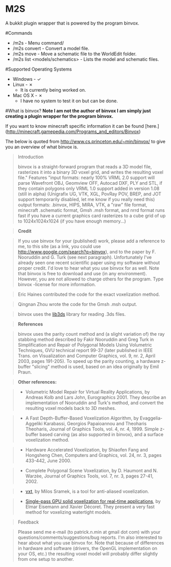 # M2S
A bukkit plugin wrapper that is powered by the program binvox.

#Commands
* /m2s - Menu command/
* /m2s convert <model> - Convert a model file.
* /m2s move <schematic> - Move a schematic file to the WorldEdit folder.
* /m2s list <models/schematics> - Lists the model and schematic files.

#Supported Operating Systems

* Windows - ✓
* Linux - ✗
  * It is currently being worked on.
* Mac OS X - ✗
  * I have no system to test it on but can be done.

#What is binvox?
**Note I am not the author of binvox I am simply just creating a plugin wrapper for the program binvox.**

If you want to know minecraft specific information it can be found [here.] (http://minecraft.gamepedia.com/Programs_and_editors/Binvox)

The below is quoted from http://www.cs.princeton.edu/~min/binvox/ to give you an overview of what binvox is.

>Introduction
>
>binvox is a straight-forward program that reads a 3D model file, rasterizes it into a binary 3D voxel grid, and writes the resulting voxel file."
>Features
>"input formats:
>nearly 100% VRML 2.0 support
>will parse Wavefront OBJ, Geomview OFF, Autocad DXF, PLY and STL, if they contain polygons only
>VRML 1.0 support added in version 1.08 (still in alpha) (Unigrafix UG, VTK, XGL, PovRay POV, BREP, and JOT support temporarily disabled, let me know if you really need this)
>output formats:
>.binvox, HIPS, MIRA, VTK, a "raw" file format, minecraft .schematic format, Gmsh .msh format, and nrrd format
>runs fast if you have a current graphics card
>rasterizes to a cube grid of up to 1024x1024x1024 (if you have enough memory...)

>**Credit**

>If you use binvox for your (published) work, please add a reference to me, to this site (as a link, you could use http://www.google.com/search?q=binvox), and to the paper by F. Nooruddin and G. Turk (see next paragraph). Unfortunately I've already seen one recent scientific paper using my software without proper credit. I'd love to hear what you use binvox for as well.
>Note that binvox is free to download and use (in any environment). However, you are not allowed to charge others for the program. Type binvox -license for more information.

>Eric Haines contributed the code for the exact voxelization method.

>Qingnan Zhou wrote the code for the Gmsh .msh output.

>binvox uses the [lib3ds](http://www.lib3ds.org/) library for reading .3ds files.

>**References**

>binvox uses the parity count method and (a slight variation of) the ray stabbing method described by Fakir Nooruddin and Greg Turk in Simplification and Repair of Polygonal Models Using Volumetric Techniques, GVU technical report 99-37 (later published in IEEE Trans. on Visualization and Computer Graphics, vol. 9, nr. 2, April 2003, pages 191-205). To speed up the parity counting, a hardware z-buffer "slicing" method is used, based on an idea originally by Emil Praun.

>**Other references:**

>* Volumetric Model Repair for Virtual Reality Applications, by Andreas Kolb and Lars John, Eurographics 2001. They describe an implementation of Nooruddin and Turk's method, and convert the resulting voxel models back to 3D meshes.

>* A Fast Depth-Buffer-Based Voxelization Algorithm, by Evaggelia-Aggeliki Karabassi, Georgios Papaioannou and Theoharis Theoharis, Journal of Graphics Tools, vol. 4, nr. 4, 1999. Simple z-buffer based carving (as also supported in binvox), and a surface voxelization method.

>* Hardware Accelerated Voxelization, by Shiaofen Fang and Hongsheng Chen, Computers and Graphics, vol. 24, nr. 3, pages 433-442, June 2000.

>* Complete Polygonal Scene Voxelization, by D. Haumont and N. Warzèe, Journal of Graphics Tools, vol. 7, nr. 3, pages 27-41, 2002.

>* [vxt](http://www.viskom.oeaw.ac.at/~milos/), by Milos Sramek, is a tool for anti-aliased voxelization.

>* [Single-pass GPU solid voxelization for real-time applications](http://portal.acm.org/citation.cfm?id=1375728), by Elmar Eisemann and Xavier Décoret. They present a very fast method for voxelizing watertight models.

>Feedback

>Please send me e-mail (to patrick.n.min at gmail dot com) with your questions/comments/suggestions/bug reports. I'm also interested to hear about what you use binvox for.
>Note that because of differences in hardware and software (drivers, the OpenGL implementation on your OS, etc.) the resulting voxel model will probably differ slightly from one setup to another.

